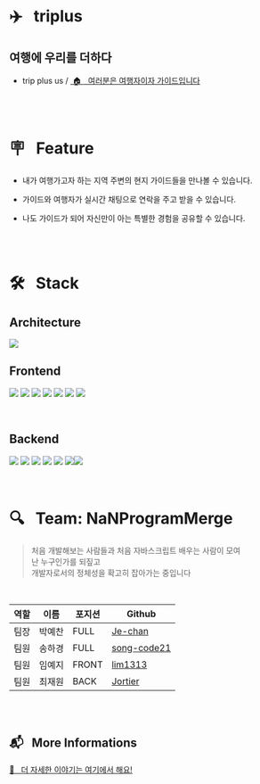 # ✈️ &nbsp; triplus

## **여행에 우리를 더하다**

- trip plus us /
  <a href="https://triplus.world/" target="_blank"> &nbsp;🏠 <span> &nbsp; 여러분은 여행자이자 가이드입니다</span></a>

<br/>
<br/>

# 🪧 &nbsp; Feature

- 내가 여행가고자 하는 지역 주변의 현지 가이드들을 만나볼 수 있습니다.

- 가이드와 여행자가 실시간 채팅으로 연락을 주고 받을 수 있습니다.

- 나도 가이드가 되어 자신만이 아는 특별한 경험을 공유할 수 있습니다.

<br />
<br />

# 🛠 &nbsp; Stack

## Architecture

<img src="https://cdn.discordapp.com/attachments/878163623376195595/910491233292529724/2021-11-17_8.26.47.png" />

## Frontend

<img src="https://img.shields.io/badge/javascript-F7DF1E?style=for-the-badge&logo=javascript&logoColor=black"> <img src="https://img.shields.io/badge/React-61DAFB?style=for-the-badge&logo=react&logoColor=white"/> <img src="https://img.shields.io/badge/-React%20Router-CA4245?style=for-the-badge&logo=react-router&logoColor=white"/> <img src="https://img.shields.io/badge/Styled%20Components-DB7093?style=for-the-badge&logo=styled-components&logoColor=white"/> <img src="https://img.shields.io/badge/redux-8A2BE2?style=for-the-badge&logo=redux&logoColor=white"> <img src="https://img.shields.io/badge/socket.io-000000?style=for-the-badge&logo=socket.io&logoColor=white"> <img src="https://img.shields.io/badge/Axios-5a3ce3?style=for-the-badge&logo=styled-component&logoColor=white"/>

<br/>
    
## Backend

<img src="https://img.shields.io/badge/node.js-228B22?style=for-the-badge&logo=node.js&logoColor=white"> <img src="https://img.shields.io/badge/express-555555?style=for-the-badge&logo=express&logoColor=white"> <img src="https://img.shields.io/badge/json%20web%20tokens-8A2BE2?style=for-the-badge&logo=json%20web%20tokens&logoColor=white"> <img src="https://img.shields.io/badge/amazon%20AWS-232F3E?style=for-the-badge&logo=amazon%20AWS&logoColor=white"> <img src="https://img.shields.io/badge/Sequelize-52B0E7?style=for-the-badge&logo=Sequelize&logoColor=white"> <img src="https://img.shields.io/badge/mysql-4479A1?style=for-the-badge&logo=mysql&logoColor=white"><img src="https://img.shields.io/badge/socket.io-000000?style=for-the-badge&logo=socket.io&logoColor=white">
<br />
<br />
<br />

# 🔍 &nbsp; Team: NaNProgramMerge

> 처음 개발해보는 사람들과 처음 자바스크립트 배우는 사람이 모여  
> 난 누구인가를 되짚고  
> 개발자로서의 정체성을 확고히 잡아가는 중입니다

<br />

| 역할 | 이름   | 포지션 | Github                                        |
| ---- | ------ | ------ | --------------------------------------------- |
| 팀장 | 박예찬 | FULL   | [Je-chan](https://github.com/Je-chan)         |
| 팀원 | 송하경 | FULL   | [song-code21](https://github.com/song-code21) |
| 팀원 | 임예지 | FRONT  | [lim1313](https://github.com/lim1313)         |
| 팀원 | 최재원 | BACK   | [Jortier](https://github.com/jortier)         |

<br>
<br>

## 📬 &nbsp; More Informations

<a href="https://github.com/codestates/triplus/wiki" target="_blank"> 🛬 &nbsp; 더 자세한 이야기는 여기에서 해요!</a>
